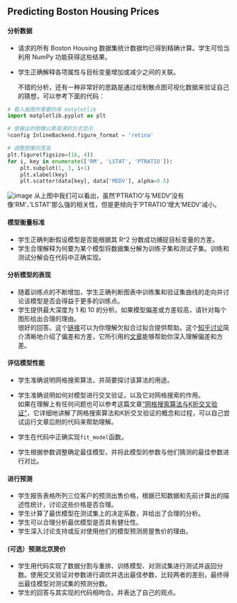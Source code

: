 ## Predicting Boston Housing Prices

#### 分析数据
- 请求的所有 Boston Housing 数据集统计数据均已得到精确计算。学生可恰当利用 NumPy 功能获得这些结果。

- 学生正确解释各项属性与目标变量增加或减少之间的关联。  

    不错的分析，还有一种非常好的思路是通过绘制散点图可视化数据来验证自己的猜想，可以参考下面的代码：
```python
# 载入画图所需要的库 matplotlib
import matplotlib.pyplot as plt

# 使输出的图像以更高清的方式显示
%config InlineBackend.figure_format = 'retina'

# 调整图像的宽高
plt.figure(figsize=(16, 4))
for i, key in enumerate(['RM', 'LSTAT', 'PTRATIO']):
    plt.subplot(1, 3, i+1)
    plt.xlabel(key)
    plt.scatter(data[key], data['MEDV'], alpha=0.5)
```
![image](https://udacity-reviews-uploads.s3.us-west-2.amazonaws.com/_attachments/77972/1513261181/boston_scatter.png)
  从上图中我们可以看出，虽然’PTRATIO’与’MEDV’没有像’RM’、’LSTAT’那么强的相关性，但是更倾向于’PTRATIO’增大’MEDV'减小。
  
#### 模型衡量标准
- 学生正确判断假设模型是否能根据其 R^2 分数成功捕捉目标变量的方差。
- 学生合理解释为何要为某个模型将数据集分解为训练子集和测试子集。训练和测试分解会在代码中正确实现。

#### 分析模型的表现
- 随着训练点的不断增加，学生正确判断图表中训练集和验证集曲线的走向并讨论该模型是否会得益于更多的训练点。
- 学生提供最大深度为 1 和 10 的分析。如果模型偏差或方差较高，请针对每个图形给出合理的理由。  
  很好的回答。这个[链接](http://scikit-learn.org/stable/auto_examples/model_selection/plot_underfitting_overfitting.html)可以为你理解欠拟合过拟合提供帮助。这个[知乎讨论](https://www.zhihu.com/question/20448464)简介清晰地介绍了偏差和方差，它所引用的[文章](http://scott.fortmann-roe.com/docs/BiasVariance.html)能够帮助你深入理解偏差和方差。

#### 评估模型性能
- 学生准确说明网格搜索算法，并简要探讨该算法的用途。

- 学生准确说明如何对模型进行交叉验证，以及它对网格搜索的作用。  
  如果在理解上有任何问题也可以参考这篇文章[“网格搜索算法与K折交叉验证”](https://zhuanlan.zhihu.com/p/25637642)，它详细地讲解了网格搜索算法和K折交叉验证的概念和过程，可以自己尝试运行文章后附的代码来帮助理解。

- 学生在代码中正确实现```fit_model```函数。

- 学生根据参数调整确定最佳模型，并将此模型的参数与他们猜测的最佳参数进行对比。

#### 进行预测
- 学生报告表格所列三位客户的预测出售价格，根据已知数据和先前计算出的描述性统计，讨论这些价格是否合理。
- 学生计算了最优模型在测试集上的决定系数，并给出了合理的分析。
- 学生可以合理分析最优模型是否具有健壮性。
- 学生深入讨论支持或反对使用他们的模型预测房屋售价的理由。

#### (可选）预测北京房价
- 学生用代码实现了数据分割与重排、训练模型、对测试集进行测试并返回分数。使用交叉验证对参数进行调优并选出最佳参数，比较两者的差别，最终得出最佳模型对测试集的预测分数。
- 学生的回答与其实现的代码相吻合。并表达了自己的观点。

